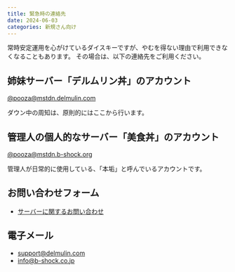 ```yaml
---
title: 緊急時の連絡先
date: 2024-06-03
categories: 新規さん向け
---
```


常時安定運用を心がけているダイスキーですが、やむを得ない理由で利用できなくなることもあります。
その場合は、以下の連絡先をご利用ください。

## 姉妹サーバー「デルムリン丼」のアカウント

[@pooza@mstdn.delmulin.com](https://mstdn.delmulin.com/@pooza)

ダウン中の周知は、原則的にはここから行います。

## 管理人の個人的なサーバー「美食丼」のアカウント

[@pooza@mstdn.b-shock.org](https://mstdn.b-shock.org/@pooza)

管理人が日常的に使用している、「本垢」と呼んでいるアカウントです。

## お問い合わせフォーム

- [サーバーに関するお問い合わせ](https://docs.google.com/forms/d/16nB-ZyUKlDYbxdNqedDbZp1ef2OHWyuwylzjOmOdwNk/edit?usp=mail_response_notification)

## 電子メール

- support@delmulin.com
- info@b-shock.co.jp
